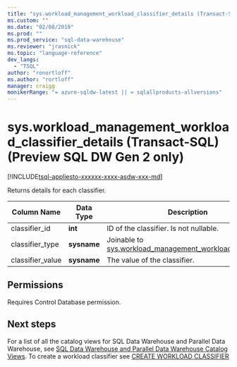 ```yaml
---
title: "sys.workload_management_workload_classifier_details (Transact-SQL) | Microsoft Docs"
ms.custom: ""
ms.date: "02/08/2019"
ms.prod: ""
ms.prod_service: "sql-data-warehouse"
ms.reviewer: "jrasnick"
ms.topic: "language-reference"
dev_langs: 
  - "TSQL"
author: "ronortloff"
ms.author: "rortloff"
manager: craigg
monikerRange: "= azure-sqldw-latest || = sqlallproducts-allversions"
---
```

# sys.workload_management_workload_classifier_details (Transact-SQL) (Preview SQL DW Gen 2 only)
[!INCLUDE[tsql-appliesto-xxxxxx-xxxx-asdw-xxx-md](../../includes/tsql-appliesto-xxxxxx-xxxx-asdw-xxx-md.md)]

  Returns details for each classifier.  
  
|Column Name|Data Type|Description|Range|  
|-----------------|---------------|-----------------|-----------|
|classifier_id|**int**|ID of the classifier. Is not nullable.|
|classifier_type|**sysname**|Joinable to [sys.workload_management_workload_classifiers](sys-workload-management-workload-classifiers-transact-sql.md)|'membername'|
|classifier_value|**sysname**|The value of the classifier.|| 
 
  
## Permissions
Requires Control Database permission.


## Next steps  
 For a list of all the catalog views for SQL Data Warehouse and Parallel Data Warehouse, see [SQL Data Warehouse and Parallel Data Warehouse Catalog Views](../../relational-databases/system-catalog-views/sql-data-warehouse-and-parallel-data-warehouse-catalog-views.md). To create a workload classifier see [CREATE WORKLOAD CLASSIFIER](../../t-sql/statements/create-workload-classifier-transact-sql.md)
